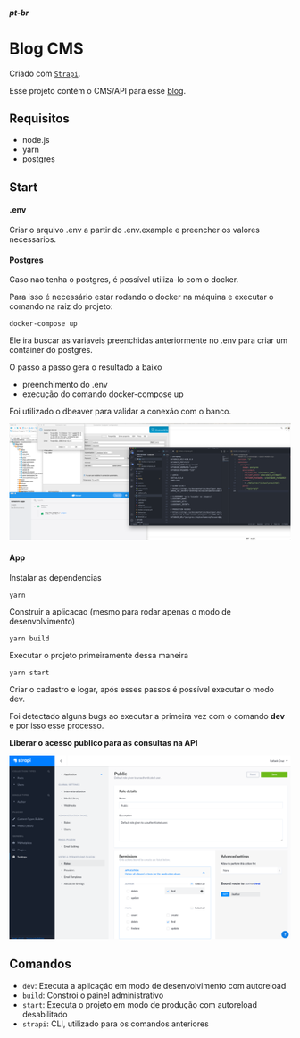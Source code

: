 ##### pt-br

# Blog CMS

Criado com [`Strapi`](https://strapi.io/documentation/developer-docs/latest/getting-started/quick-start.html#_1-install-strapi-and-create-a-new-project).

Esse projeto contém o CMS/API para esse [blog](https://gitlab.com/xrafaelcruz/blog-frontend).

## Requisitos

- node.js
- yarn
- postgres

## Start

#### .env

Criar o arquivo .env a partir do .env.example e preencher os valores necessarios.

#### Postgres

Caso nao tenha o postgres, é possível utiliza-lo com o docker.

Para isso é necessário estar rodando o docker na máquina e executar o comando na raiz do projeto:

```
docker-compose up
```

Ele ira buscar as variaveis preenchidas anteriormente no .env para criar um container do postgres.

O passo a passo gera o resultado a baixo

- preenchimento do .env
- execução do comando docker-compose up

Foi utilizado o dbeaver para validar a conexão com o banco.

![Alt text](/assets/docker-postgres.png?raw=true "Resultado após executar docker-compose up")

#### App

Instalar as dependencias

```
yarn
```

Construir a aplicacao (mesmo para rodar apenas o modo de desenvolvimento)

```
yarn build
```

Executar o projeto primeiramente dessa maneira

```
yarn start
```

Criar o cadastro e logar, após esses passos é possível executar o modo dev.

Foi detectado alguns bugs ao executar a primeira vez com o comando **dev** e por isso esse processo.

**Liberar o acesso publico para as consultas na API**

![Alt text](/assets/access.png?raw=true "Resultado após executar docker-compose up")

## Comandos

- `dev`: Executa a aplicaçáo em modo de desenvolvimento com autoreload
- `build`: Constroi o painel administrativo
- `start`: Executa o projeto em modo de produção com autoreload desabilitado
- `strapi`: CLI, utilizado para os comandos anteriores
